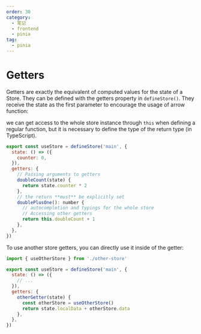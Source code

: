 ```yaml
---
order: 30
category:
  - 笔记
  - frontend
  - pinia
tag:
  - pinia
---
```


# Getters

Getters are exactly the equivalent of computed values for the state of a Store.
They can be defined with the getters property in `defineStore()`.
They receive the state as the first parameter to encourage the usage of arrow function:

we can get access to the whole store instance through `this` when defining a regular function,
but it is necessary to define the type of the return type (in TypeScript).

```js
export const useStore = defineStore('main', {
  state: () => ({
    counter: 0,
  }),
  getters: {
    // Passing arguments to getters
    doubleCount(state) {
      return state.counter * 2
    },
    // the return **must** be explicitly set
    doublePlusOne(): number {
      // autocompletion and typings for the whole store
      // Accessing other getters
      return this.doubleCount + 1
    },
  },
})
```

To use another store getters, you can directly use it inside of the getter:

```js
import { useOtherStore } from './other-store'

export const useStore = defineStore('main', {
  state: () => ({
    // ...
  }),
  getters: {
    otherGetter(state) {
      const otherStore = useOtherStore()
      return state.localData + otherStore.data
    },
  },
})
```
